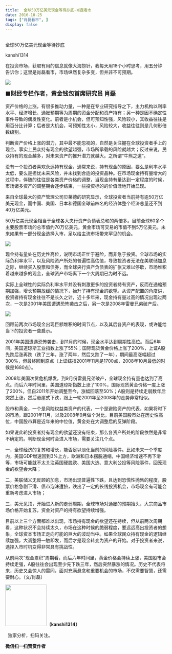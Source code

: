 ```yaml
---
title:  全球50万亿美元现金等待抄底-肖磊看市
date: 2016-10-25
tags: ["肖磊看市", ]
display: false
---
```



## 



全球50万亿美元现金等待抄底




kanshi1314




在投资市场，获取有用的信息就像大海捞针，我每天用18个小时思考，用五分钟告诉你；这里是肖磊看市，市场纵然复杂多变，但并非不可预期。


**<strong style="max-width: 100%; font-size: 18px; text-align: justify; line-height: 1.6; text-indent: 40px; box-sizing: border-box !important; word-wrap: break-word !important;"><img data-s="300,640" data-type="jpeg" src="http://mmbiz.qpic.cn/mmbiz_jpg/rIYcHn0KrPSxILgF7guhBdicQTRf80YfY1KOUUNkGjPFPaaX9f6t5IbAmnljlMxpvMibfEHv1Z9iaX5X9VoxIfnHQ/0?wx_fmt=jpeg" data-ratio="0.5625" data-w="1280"/>**</strong>

**<strong style="max-width: 100%; font-size: 18px; text-align: justify; line-height: 1.6; text-indent: 40px; box-sizing: border-box !important; word-wrap: break-word !important;">■财经专栏作者，黄金钱包首席研究员 肖磊**</strong>



资产价格的上涨，有很多推动力量，一种是在专业研究指导之下，主力机构以利率水平、经济增长、通胀预期等为周期的资金分配和资产持有；另一种是因不确定性事件导致的偶发性变化。前者是小机会，但可预知性强，风险较小，其收益往往是用百分比计算；后者是大机会，可预知性太小，风险较大，收益往往则是几何形倍数级别。



判断资产价格上涨的潜力，其中最不能忽视的，自然是关注握在全球投资者手上的现金。事实上民众持有现金的欲望越强，市场所承载的风险就越大；反过来说，民众持有的现金越多，对未来资产的推升潜力就越大。之所谓“牛熊之道”。



没有一个投资者喜欢永远持有现金，通常来说，持有现金的原因，要么是利率水平太低，要么是担忧未来风险，并未找到合适的投资品种。在市场现金持有量增大的过程中，伴随的往往是各类资产价格的调整，当现金持有量达到一定程度的时候，市场诸多资产的调整期会逐步结束，一些投资标的的价值洼地开始显现。



来自全球最大的资产管理公司贝莱德的研究显示，全球投资者当前持有逾50万亿美元现金，而中国、美国、日本和德国全球前四名的经济体整个经济总量还不到40万亿美元。



50万亿美元现金相当于全球各大央行资产负债表总和的两倍多。目前全球60多个主要股票市场的总市值约70万亿美元，黄金市场可交易的市值不到5万亿美元。未来如果有一部分现金选择入市，足以给主流市场带来罕见的机会。

<img data-s="300,640" data-type="png" src="http://mmbiz.qpic.cn/mmbiz_png/rIYcHn0KrPSxILgF7guhBdicQTRf80YfYc0z5jSl4CMuIrG1AyqFluEbvRHCsf8Ria5VwtqLQWrLEdEFZLnvRFEA/0?wx_fmt=png" data-ratio="0.6644474034620506" data-w="751"/>



现金持有量处在历史性高位，说明市场正忙于避险，而非急于投资。全球市场的实际负利率水平，以及风险资产所处的普遍性高估值，导致投资者无法在美联储加息之际，继续买入股票和债券，而全球央行资产负债表的扩张又难以停歇，市场堆积着越来越多的现金，全球资产市场离下一个大周期已为时不远。



实际上全球性的实际负利率水平并没有刺激更多的投资者持有资产，反而在通缩预期加强，增长预期放缓的情况下，抬升了持有现金的欲望。从资产配置的角度讲，投资者持有现金往往不是长久之计，近十多年来，现金持有量过高的情况出现过两次，一次是2001年美国遭遇恐怖袭击之后，另一次是2008年雷曼兄弟破产后。



<img data-s="300,640" data-type="png" src="http://mmbiz.qpic.cn/mmbiz_png/rIYcHn0KrPSxILgF7guhBdicQTRf80YfYrwXTsuqPOno9WFEhliapPn2eOiavtsl8vEGBXlicCrUzo0QArhTBibdCZQ/0?wx_fmt=png" data-ratio="0.5904499540863177" data-w="1089"/>



回顾前两次市场现金出现巨额堆积的时间节点，以及其后各资产的表现，或许能给当下的投资者一些启示。



2001年美国遭遇恐怖袭击，到11月的时候，现金水平达到周期性高位。而后6年间，美国道琼斯工业指数上涨了55%；国际现货黄金价格上涨了200%，上证A股先跌后涨再跌（跌了三年，涨了两年，然后又跌了一年），期间最高涨幅超过300%，但最终回到原点（上证综指2001年11月是1700点，2008年10月最低的时候是1680点）。



2008年美国次贷危机爆发，到9月份雷曼兄弟破产，全球现金持有量也达到了高点。而后六年时间里，美国道琼斯指数上涨了100%，国际现货黄金价格一度上涨了200%，但自2011年开始调整至今，涨幅回落至50%；A股则是持续走弱数年后突然上涨，然后悬崖式下跌，跟上一轮2001年至2008年的走势非常相似。



股市和黄金，一个是风险权益类资产的代表，一个是避险资产的代表，如果将时下的市场，跟2001年11月，以及2008年9月做个对比，目前美国股市处在历史性高位，中国股市算是近年来的中位值，黄金处在大调整后的反弹阶段。



如果说此轮投资者持有现金的欲望还没有结束，那么各资产所处的阶段依然是非常不确定的。判断现金何时会进入市场，需要关注几个点。



一，全球经济的复苏和增长，能否足以淡化当前的风险事件。比如未来一个季度内，美国GDP增速回到3%上方，欧洲和日本摆脱通缩，中国经济增速不再下滑等，市场可能就不太关注英国硬脱欧、美国大选、意大利公投等风险事件，回笼现金的欲望会大降；



二，美联储义无反顾的加息，市场出现普遍性下跌，且达到恐慌性抛售的程度，股票价格急剧下滑、债市泡沫遭挤，跌出了一定的长线投资机会，市场现金有可能会重新考虑进入市场；



三，美元见顶，开始进入新的走弱周期，全球市场对通胀的预期抬头，大宗商品市场价格开始复苏，资金对资产的持有欲望持续增强。



目前以上三个方面都难以出现，市场持有现金的欲望还在持续，但从前两次周期看，这种状况不会持续太久，市场在这种时候的脆弱程度，要远远高出投资者的想象，全球资本市场正走向可能的巨大的波动当中。如果全球民众持有现金的逻辑继续加强，大调整将一触即发，而后才是现金转变为资产的开始。对于投资者来说，选择入市时机变得非常具有挑战性。



从前两次“现金累积”周期看，而后六年时间里，黄金价格会持续上涨，美国股市会持续走强，A股往往会出现至少先下跌三年，然后突然暴涨的情况。历史不代表将来，历史又会惊人的雷同，面对充满悬念和重要机会的市场，不仅需要智慧，还需要耐心。（文/肖磊）



<img data-ratio="1" data-s="300,640" src="http://mmbiz.qpic.cn/mmbiz/rIYcHn0KrPQ4nqiakSpAnZPNSBYdTtpdCELmtbN8iasCKX0AXDKwVJIq1gWcaGVbdt83BgU9ibs9W4vKo34H3ZOBw/640?" data-type="png" data-w="129" style="box-sizing: border-box !important; word-wrap: break-word !important; visibility: visible !important; width: 129px !important;" width="129px"/>**（kanshi1314）**

 &nbsp; 独家分析，扫码关注。






**微信扫一扫赞赏作者**